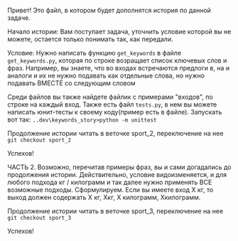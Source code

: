 Привет! Это файл, в котором будет дополнятся история по данной задаче.

Начало истории:
Вам поступает задача, уточнить условие которой вы не можете,
 остается только понимать так, как передали.
 

Условие:
Нужно написать функцию `get_keywords` в файле `get_keywords.py`, которая по строке возращает 
список ключевых слов и фраз. Например, вы знаете, что во входах встречаются 
предлоги в, на и аналоги и их не нужно подавать как отдельные слова, 
но нужно подавать ВМЕСТЕ со следующим словом

Среди файлов вы также найдете файлик с примерами "входов", 
по строке на каждый вход. Также есть файл `tests.py`, 
в нем вы можете написать юнит-тесты к своему коду(пример есть в файле).
Запускать вот так:
`..dev\keywords_story>python -m unittest`

Продолжение истории читать в веточке sport_2, переключение на нее
`git checkout sport_2`

Успехов!

ЧАСТЬ 2.
Возможно, перечитав примеры фраз, вы и сами догадались до продолжения истории.
Действительно, условие видоизменяется, и для любого подхода кг / килограмм и так далее нужно применять ВСЕ возможные подходы.
Сформулируем. Если вы имеете вход Х кг, то выход должен содержать Х кг, Хкг, Х килограмм, Хкилограмм.

Продолжение истории читать в веточке sport_3, переключение на нее
`git checkout sport_3`

Успехов!
